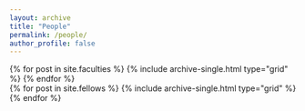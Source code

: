 ```yaml
---
layout: archive
title: "People"
permalink: /people/
author_profile: false
---
```



<div class="grid__wrapper">
  {% for post in site.faculties %}
    {% include archive-single.html type="grid" %}
  {% endfor %}
</div>



<div class="grid__wrapper">
  {% for post in site.fellows %}
    {% include archive-single.html type="grid" %}
  {% endfor %}
</div>
